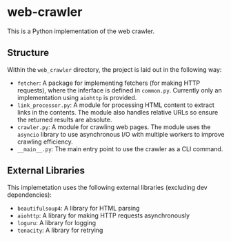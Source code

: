 # web-crawler

This is a Python implementation of the web crawler.

## Structure

Within the `web_crawler` directory, the project is laid out in the following way:

- `fetcher`: A package for implementing fetchers (for making HTTP requests),
    where the inferface is defined in `common.py`.
    Currently only an implementation using `aiohttp` is provided.
- `link_processor.py`: A module for processing HTML content to extract links in
    the contents. The module also handles relative URLs so ensure the returned
    results are absolute.
- `crawler.py`: A module for crawling web pages. The module uses the `asyncio`
    library to use asynchronous I/O with multiple workers to improve crawling
    efficiency.
- `__main__.py`: The main entry point to use the crawler as a CLI command.

## External Libraries

This implemetation uses the following external libraries (excluding dev dependencies):

- `beautifulsoup4`: A library for HTML parsing
- `aiohttp`: A library for making HTTP requests asynchronously
- `loguru`: A library for logging
- `tenacity`: A library for retrying
